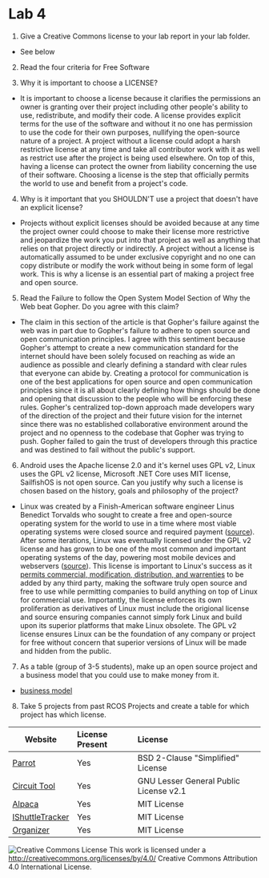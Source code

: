 # Lab 4
1. Give a Creative Commons license to your lab report in your lab folder.
  * See below

2. Read the four criteria for Free Software

3. Why it is important to choose a LICENSE?
 * It is important to choose a license because it clarifies the permissions an owner is granting over their project including other people's ability to use, redistribute, and modify their code. A license provides explicit terms for the use of the software and without it no one has permission to use the code for their own purposes, nullifying the open-source nature of a project. A project without a license could adopt a harsh restrictive license at any time and take all contributor work with it as well as restrict use after the project is being used elsewhere. On top of this, having a license can protect the owner from liability concerning the use of their software. Choosing a license is the step that officially permits the world to use and benefit from a project's code.
 
4. Why is it important that you SHOULDN'T use a project that doesn't have an explicit license?
* Projects without explicit licenses should be avoided because at any time the project owner could choose to make their license more restrictive and jeopardize the work you put into that project as well as anything that relies on that project directly or indirectly. A project without a license is automatically assumed to be under exclusive copyright and no one can copy distribute or modify the work without being in some form of legal work. This is why a license is an essential part of making a project free and open source.

5. Read the Failure to follow the Open System Model Section of Why the Web beat Gopher. Do you agree with this claim?
* The claim in this section of the article is that Gopher's failure against the web was in part due to Gopher's failure to adhere to open source and open communication principles. I agree with this sentiment because Gopher's attempt to create a new communication standard for the internet should have been solely focused on reaching as wide an audience as possible and clearly defining a standard with clear rules that everyone can abide by. Creating a protocol for communication is one of the best applications for open source and open communication principles since it is all about clearly defining how things should be done and opening that discussion to the people who will be enforcing these rules. Gopher's centralized top-down approach made developers wary of the direction of the project and their future vision for the internet since there was no established collaborative environment around the project and no openness to the codebase that Gopher was trying to push. Gopher failed to gain the trust of developers through this practice and was destined to fail without the public's support. 

6. Android uses the Apache license 2.0 and it's kernel uses GPL v2, Linux uses the GPL v2 license, Microsoft .NET Core uses MIT license, SailfishOS is not open source. Can you justify why such a license is chosen based on the history, goals and philosophy of the project?
* Linux was created by a Finish-American software engineer Linus Benedict Torvalds who sought to create a free and open-source operating system for the world to use in a time where most viable operating systems were closed source and required payment ([source](https://linuxhint.com/history-of-linux/)). After some iterations, Linux was eventually licensed under the GPL v2 license and has grown to be one of the most common and important operating systems of the day, powering most mobile devices and webservers ([source](https://99firms.com/blog/linux-statistics/#gref)). This license is important to Linux's success as it [permits commercial, modification, distribution, and warrenties](https://tldrlegal.com/license/gnu-general-public-license-v2) to be added by any third party, making the software truly open source and free to use while permitting companies to build anything on top of Linux for commercial use. Importantly, the license enforces its own proliferation as derivatives of Linux must include the origional license and source ensuring companies cannot simply fork Linux and build upon its superior platforms that make Linux obsolete. The GPL v2 license ensures Linux can be the foundation of any company or project for free without concern that superior versions of Linux will be made and hidden from the public.

7. As a table (group of 3-5 students), make up an open source project and a business model that you could use to make money from it.
* [business model](https://github.com/williamjallen/OSS_Lab4_Project_With_Business_Model)

8. Take 5 projects from past RCOS Projects and create a table for which project has which license.

Website | License Present | License
---------|:----------|:-------
[Parrot](https://github.com/twizmwazin/parrot)| Yes | BSD 2-Clause "Simplified" License
[Circuit Tool](https://github.com/duffym4/circuit_tool)| Yes | GNU Lesser General Public License v2.1
[Alpaca](https://github.com/rpi-alpaca/alpaca) | Yes | MIT License
[IShuttleTracker](https://github.com/ishuttletracker/ishuttletracker)| Yes | MIT License
[Organizer](https://github.com/V2grad/Organizer) | Yes | MIT License


![Creative Commons License](https://i.creativecommons.org/l/by/4.0/88x31.png) This work is licensed under a http://creativecommons.org/licenses/by/4.0/ Creative Commons Attribution 4.0 International License.
